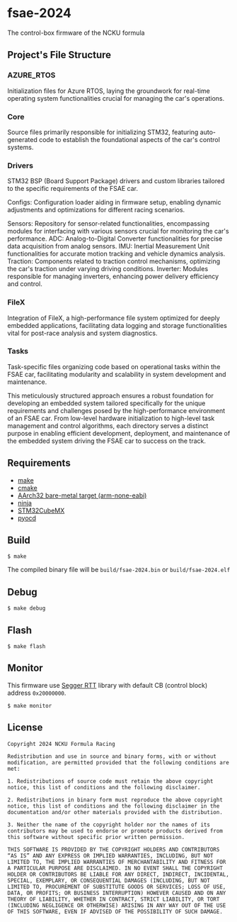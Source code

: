 # fsae-2024

The control-box firmware of the NCKU formula

## Project's File Structure

### AZURE_RTOS

Initialization files for Azure RTOS, laying the groundwork for real-time
operating system functionalities crucial for managing the car's operations.

### Core

Source files primarily responsible for initializing STM32, featuring
auto-generated code to establish the foundational aspects of the car's control
systems.

### Drivers

STM32 BSP (Board Support Package) drivers and custom libraries tailored to the
specific requirements of the FSAE car.

Configs: Configuration loader aiding in firmware setup, enabling dynamic
adjustments and optimizations for different racing scenarios.

Sensors: Repository for sensor-related functionalities, encompassing modules for
interfacing with various sensors crucial for monitoring the car's performance.
ADC: Analog-to-Digital Converter functionalities for precise data acquisition
from analog sensors. IMU: Inertial Measurement Unit functionalities for accurate
motion tracking and vehicle dynamics analysis. Traction: Components related to
traction control mechanisms, optimizing the car's traction under varying driving
conditions. Inverter: Modules responsible for managing inverters, enhancing
power delivery efficiency and control.

### FileX

Integration of FileX, a high-performance file system optimized for deeply
embedded applications, facilitating data logging and storage functionalities
vital for post-race analysis and system diagnostics.

### Tasks

Task-specific files organizing code based on operational tasks within the FSAE
car, facilitating modularity and scalability in system development and
maintenance.

This meticulously structured approach ensures a robust foundation for developing
an embedded system tailored specifically for the unique requirements and
challenges posed by the high-performance environment of an FSAE car. From
low-level hardware initialization to high-level task management and control
algorithms, each directory serves a distinct purpose in enabling efficient
development, deployment, and maintenance of the embedded system driving the FSAE
car to success on the track.

## Requirements

- [make](https://www.gnu.org/software/make/)
- [cmake](https://cmake.org/)
- [AArch32 bare-metal target (arm-none-eabi)](https://developer.arm.com/downloads/-/arm-gnu-toolchain-downloads)
- [ninja](https://ninja-build.org/)
- [STM32CubeMX](https://www.st.com/en/development-tools/stm32cubemx.html)
- [pyocd](https://pyocd.io/)

## Build

```
$ make
```

The compiled binary file will be `build/fsae-2024.bin` or `build/fsae-2024.elf`

## Debug

```
$ make debug
```

## Flash

```
$ make flash
```

## Monitor

This firmware use
[Segger RTT](https://www.segger.com/products/debug-probes/j-link/technology/about-real-time-transfer/)
library with default CB (control block) address `0x20000000`.

```
$ make monitor
```

## License

```
Copyright 2024 NCKU Formula Racing

Redistribution and use in source and binary forms, with or without modification, are permitted provided that the following conditions are met:

1. Redistributions of source code must retain the above copyright notice, this list of conditions and the following disclaimer.

2. Redistributions in binary form must reproduce the above copyright notice, this list of conditions and the following disclaimer in the documentation and/or other materials provided with the distribution.

3. Neither the name of the copyright holder nor the names of its contributors may be used to endorse or promote products derived from this software without specific prior written permission.

THIS SOFTWARE IS PROVIDED BY THE COPYRIGHT HOLDERS AND CONTRIBUTORS “AS IS” AND ANY EXPRESS OR IMPLIED WARRANTIES, INCLUDING, BUT NOT LIMITED TO, THE IMPLIED WARRANTIES OF MERCHANTABILITY AND FITNESS FOR A PARTICULAR PURPOSE ARE DISCLAIMED. IN NO EVENT SHALL THE COPYRIGHT HOLDER OR CONTRIBUTORS BE LIABLE FOR ANY DIRECT, INDIRECT, INCIDENTAL, SPECIAL, EXEMPLARY, OR CONSEQUENTIAL DAMAGES (INCLUDING, BUT NOT LIMITED TO, PROCUREMENT OF SUBSTITUTE GOODS OR SERVICES; LOSS OF USE, DATA, OR PROFITS; OR BUSINESS INTERRUPTION) HOWEVER CAUSED AND ON ANY THEORY OF LIABILITY, WHETHER IN CONTRACT, STRICT LIABILITY, OR TORT (INCLUDING NEGLIGENCE OR OTHERWISE) ARISING IN ANY WAY OUT OF THE USE OF THIS SOFTWARE, EVEN IF ADVISED OF THE POSSIBILITY OF SUCH DAMAGE.
```

